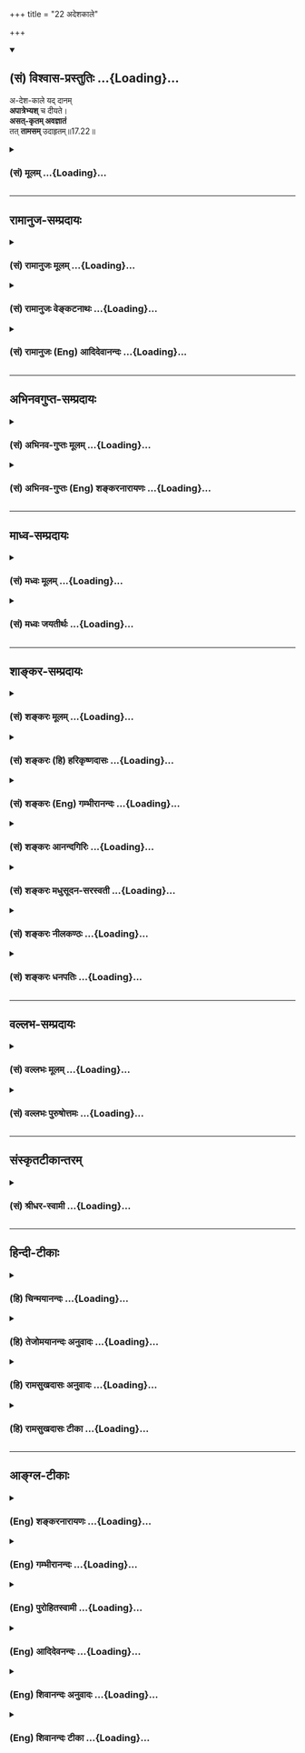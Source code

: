 +++
title = "22 अदेशकाले"

+++
<div class="js_include" newlevelforh1="2" title="(सं) विश्वास-प्रस्तुतिः" unfilled url="/mahAbhAratam/vyAsaH/shlokashaH/06-bhIShma-parva/03-bhagavad-gItA-parva/saMskRtam/vishvAsa-prastutiH/17_shraddhA-traya-vibhA/22_adeshakAle.md">
<details open><summary><h2>(सं) विश्वास-प्रस्तुतिः ...{Loading}...</h2></summary>

अ-देश-काले यद् दानम्  
**अपात्रेभ्यश्** च दीयते।  
**असत्-कृतम् अवज्ञातं**  
तत् **तामसम्** उदाहृतम्॥17.22॥
</details>
</div>
<div class="js_include collapsed" newlevelforh1="3" title="(सं) मूलम्" unfilled url="/mahAbhAratam/vyAsaH/shlokashaH/06-bhIShma-parva/03-bhagavad-gItA-parva/saMskRtam/mUlam/17_shraddhA-traya-vibhA/22_adeshakAle.md">
<details><summary><h3>(सं) मूलम् ...{Loading}...</h3></summary>

अदेशकाले यद्दानमपात्रेभ्यश्च दीयते।  
असत्कृतमवज्ञातं तत्तामसमुदाहृतम्।।17.22।।
</details>
</div>


_________________
## रामानुज-सम्प्रदायः
<div class="js_include collapsed" newlevelforh1="3" title="(सं) रामानुजः मूलम्" unfilled url="/mahAbhAratam/vyAsaH/shlokashaH/06-bhIShma-parva/03-bhagavad-gItA-parva/saMskRtam/rAmAnujaH/mUlam/17_shraddhA-traya-vibhA/22_adeshakAle.md">
<details><summary><h3>(सं) रामानुजः मूलम् ...{Loading}...</h3></summary>

।।17.22।।**अदेशकाले अपात्रेभ्यः च यद् दानं दीयते; असत्कृतं**
पादप्रक्षालनादिगौरवरहितम्; **अवज्ञातं** सावज्ञम्; अनुपचारयुक्तं यद्
दीयते **तत् तामसं उदाहृतम्। एवं वैदिकानां यज्ञतपोदानानां
सत्त्वादिगुणभेदेन भेद उक्तः। इदानीं तस्य एव वैदिकस्य यज्ञादेः
प्रणवसंयोगेन तत्सच्छब्दव्यपदेश्यतया च लक्षणम् उच्यते --**

</details>
</div>
<div class="js_include collapsed" newlevelforh1="3" title="(सं) रामानुजः वेङ्कटनाथः" unfilled url="/mahAbhAratam/vyAsaH/shlokashaH/06-bhIShma-parva/03-bhagavad-gItA-parva/saMskRtam/rAmAnujaH/venkaTanAthaH/17_shraddhA-traya-vibhA/22_adeshakAle.md">
<details><summary><h3>(सं) रामानुजः वेङ्कटनाथः ...{Loading}...</h3></summary>

  
  
।।17.22।। अदेशः कलिङ्गकीकटादिः। अकालो रात्र्यादिः। अपात्राणि
पङ्क्तिदूषकमूर्खतस्करकितवबन्दिवैतालिकादयः। सत्कृतं सत्करणं
तद्रहितमसत्कृतम् तदाहपादप्रक्षालनेति। प्रतिग्रहीतृपुरुषावज्ञैव
क्रियापर्यन्तप्रसारात्तद्विशेषणतया व्यपदिश्यत
इत्यभिप्रायेणाऽऽहसावज्ञमिति। अवज्ञाया
वाचिकादिविषयत्वमाहअनुपचारयुक्तमिति। शास्त्रप्रामाण्यानिश्चयेन
सन्दिग्धपरलोकत्वात् पात्रेभ्यः स्वत्वोत्कर्षाभिमानोच्चासत्कारावज्ञे।
देशादिसम्पत्तावप्यसत्कृतत्वादि परिहर्तव्यम्।  
  

</details>
</div>
<div class="js_include collapsed" newlevelforh1="3" title="(सं) रामानुजः (Eng) आदिदेवानन्दः" unfilled url="/mahAbhAratam/vyAsaH/shlokashaH/06-bhIShma-parva/03-bhagavad-gItA-parva/saMskRtam/rAmAnujaH/english/AdidevAnandaH/17_shraddhA-traya-vibhA/22_adeshakAle.md">
<details><summary><h3>(सं) रामानुजः (Eng) आदिदेवानन्दः ...{Loading}...</h3></summary>

17.22 That gift which is given to unworthy recipients at wrong place and time, without due respect, viz., without showing such signs of respect as cleansing the feet; with contempt, viz., with disdain and without courtesy - that is said to be of Tamasa nature. So far, the divisions due to differences of Gunas in respect of sacrifices, austerities and gifts as enjoined by the Vedas have been portrayed. Now is given the definition of Vedic sacrifices etc., according to their association with Pranava (i.e., the syllable Om), and as signified by the terms Tat and Sat.

</details>
</div>


_________________
## अभिनवगुप्त-सम्प्रदायः
<div class="js_include collapsed" newlevelforh1="3" title="(सं) अभिनव-गुप्तः मूलम्" unfilled url="/mahAbhAratam/vyAsaH/shlokashaH/06-bhIShma-parva/03-bhagavad-gItA-parva/saMskRtam/abhinava-guptaH/mUlam/17_shraddhA-traya-vibhA/22_adeshakAle.md">
<details><summary><h3>(सं) अभिनव-गुप्तः मूलम् ...{Loading}...</h3></summary>

।।17.20 -- 17.22।। दातव्यमित्यादि उदाहृतमित्यन्तम्। दातव्यमिति --
दद्यादिति नियोगमात्रं पालनीयमिति दोषाभिसंधानाय +++(S येषामभिसन्धाय;
दोषासन्धाय )+++। परिक्लिष्टं मितादिदोषात्। दानस्य चासत्करणं
तत्संप्रदानाद्यसत्करणात्। एवं लौकिकानां
सात्त्विकादित्रिप्रकाराशयानुसारेण क्रिया व्याख्याता।

</details>
</div>
<div class="js_include collapsed" newlevelforh1="3" title="(सं) अभिनव-गुप्तः (Eng) शङ्करनारायणः" unfilled url="/mahAbhAratam/vyAsaH/shlokashaH/06-bhIShma-parva/03-bhagavad-gItA-parva/saMskRtam/abhinava-guptaH/english/shankaranArAyaNaH/17_shraddhA-traya-vibhA/22_adeshakAle.md">
<details><summary><h3>(सं) अभिनव-गुप्तः (Eng) शङ्करनारायणः ...{Loading}...</h3></summary>

17.20-22 Datavyam etc. upto udahrtam. With the thought that 'One must
give' : thinking that the \[scriptural\] injunction 'One must give' is
to be obeyed in order to avoid sin. Very much vexed : because of the
fault of \[giving\] very little. A gift is converted into a bad one by
offending its recipient, and so on. Thus the activities of the worldly
men are explained on the basis of their three-fold intentions born of
the Sattva and so on. How do those persons perform actions, whose
intellect has gone beyond the region, that is impassable because of the
triad of the Strands ; Now that manner is described as -

</details>
</div>


_________________
## माध्व-सम्प्रदायः
<div class="js_include collapsed" newlevelforh1="3" title="(सं) मध्वः मूलम्" unfilled url="/mahAbhAratam/vyAsaH/shlokashaH/06-bhIShma-parva/03-bhagavad-gItA-parva/saMskRtam/madhvaH/mUlam/17_shraddhA-traya-vibhA/22_adeshakAle.md">
<details><summary><h3>(सं) मध्वः मूलम् ...{Loading}...</h3></summary>

।।17.22।। Sri Madhvacharya did not comment on this sloka.

</details>
</div>
<div class="js_include collapsed" newlevelforh1="3" title="(सं) मध्वः जयतीर्थः" unfilled url="/mahAbhAratam/vyAsaH/shlokashaH/06-bhIShma-parva/03-bhagavad-gItA-parva/saMskRtam/madhvaH/jayatIrthaH/17_shraddhA-traya-vibhA/22_adeshakAle.md">
<details><summary><h3>(सं) मध्वः जयतीर्थः ...{Loading}...</h3></summary>

।।17.22।। Sri Jayatirtha did not comment on this sloka.

</details>
</div>


_________________
## शाङ्कर-सम्प्रदायः
<div class="js_include collapsed" newlevelforh1="3" title="(सं) शङ्करः मूलम्" unfilled url="/mahAbhAratam/vyAsaH/shlokashaH/06-bhIShma-parva/03-bhagavad-gItA-parva/saMskRtam/shankaraH/mUlam/17_shraddhA-traya-vibhA/22_adeshakAle.md">
<details><summary><h3>(सं) शङ्करः मूलम् ...{Loading}...</h3></summary>

।।17.22।। --,**अदेशकाले** अदेशे अपुण्यदेशे म्लेच्छाशुच्यादिसंकीर्णे
अकाले पुण्यहेतुत्वेन अप्रख्याते संक्रान्त्यादिविशेषरहिते
**अपात्रेभ्यश्**च मूर्खतस्करादिभ्यः; देशादिसंपत्तौ वा असत्कृतं च
प्रियवचनपादप्रक्षालनपूजादिरहितम् **अवज्ञातं** पात्रपरिभवयुक्तं च **यत्
दानम्; तत् तामसम् उदाहृतम्**।। यज्ञदानतपःप्रभृतीनां साद्गुण्यकरणाय अयम्
उपदेशः उच्यते --,

</details>
</div>
<div class="js_include collapsed" newlevelforh1="3" title="(सं) शङ्करः (हि) हरिकृष्णदासः" unfilled url="/mahAbhAratam/vyAsaH/shlokashaH/06-bhIShma-parva/03-bhagavad-gItA-parva/saMskRtam/shankaraH/hindI/harikRShNadAsaH/17_shraddhA-traya-vibhA/22_adeshakAle.md">
<details><summary><h3>(सं) शङ्करः (हि) हरिकृष्णदासः ...{Loading}...</h3></summary>

।।17.22।। जो दान अयोग्य देशकालमें अर्थात् अशुद्ध वस्तुओं और म्लेच्छादिसे
युक्त पापमय देशमें; तथा पुण्यके हेतु बतलाये हुए संक्रान्ति आदि विशेषतासे
रहित कालमें और मूर्ख; चोर आदि अपात्रोंको दिया जाता है तथा जो अच्छे
देशकालादिमें भी बिना सत्कार किये -- प्रिय वचन; पादप्रक्षालन और पूजादि
सम्मानसे रहित तथा पात्रका अपमान करते हुए दिया जाता है; वह तामस कहा गया
हैं।

</details>
</div>
<div class="js_include collapsed" newlevelforh1="3" title="(सं) शङ्करः (Eng) गम्भीरानन्दः" unfilled url="/mahAbhAratam/vyAsaH/shlokashaH/06-bhIShma-parva/03-bhagavad-gItA-parva/saMskRtam/shankaraH/english/gambhIrAnandaH/17_shraddhA-traya-vibhA/22_adeshakAle.md">
<details><summary><h3>(सं) शङ्करः (Eng) गम्भीरानन्दः ...{Loading}...</h3></summary>

17.22 Tat, that; danam, gift; yat, which; diyate, is given; adesakale,
at an improper place and time-in an unholy place full of barbarians and
impure things, etc.; at an improper time: which is not well known as
productive of merit; without such specially as Sankranti etc.-; and
apatrhyah, to undeserving persons, to fools, thieves and others;-and
even when the place etc. are proper-asatkrtam, without proper treatment,
without sweet words, washing of feet, worship, etc.; and avajnatam, with
disdain, with insults to the recipient; is udahrtam, declared to be;
tamasam, born of tamas. This advice is being imparted for making
sacrifices, gifts, austerities, etc. perfect:

</details>
</div>
<div class="js_include collapsed" newlevelforh1="3" title="(सं) शङ्करः आनन्दगिरिः" unfilled url="/mahAbhAratam/vyAsaH/shlokashaH/06-bhIShma-parva/03-bhagavad-gItA-parva/saMskRtam/shankaraH/AnandagiriH/17_shraddhA-traya-vibhA/22_adeshakAle.md">
<details><summary><h3>(सं) शङ्करः आनन्दगिरिः ...{Loading}...</h3></summary>

।।17.22।। राजसतामसदानविभजनं स्पष्टार्थम्।

</details>
</div>
<div class="js_include collapsed" newlevelforh1="3" title="(सं) शङ्करः मधुसूदन-सरस्वती" unfilled url="/mahAbhAratam/vyAsaH/shlokashaH/06-bhIShma-parva/03-bhagavad-gItA-parva/saMskRtam/shankaraH/madhusUdana-sarasvatI/17_shraddhA-traya-vibhA/22_adeshakAle.md">
<details><summary><h3>(सं) शङ्करः मधुसूदन-सरस्वती ...{Loading}...</h3></summary>

।।17.22।। अदेशेति। अदेशे स्वतो वा दुर्जनसंसर्गाद्वा पापहेतावशुचिस्थाने;
अकाले पुण्यहेतुत्वेनाप्रसिद्धे यस्मिन् कस्मिंश्चिदशौचकाले वा;
अपात्रेभ्यश्च विद्यातपोरहितेभ्यो नटविटादिभ्यो यद्दानं दीयते;
देशकालपात्रसंपत्तावप्यसत्कृतं प्रियभाषणपादप्रक्षालनपूजादिसत्कारशून्यं
अवज्ञातं पात्रपरिभवयुक्तं च तद्दानं तामसमुदाहृतम्।

</details>
</div>
<div class="js_include collapsed" newlevelforh1="3" title="(सं) शङ्करः नीलकण्ठः" unfilled url="/mahAbhAratam/vyAsaH/shlokashaH/06-bhIShma-parva/03-bhagavad-gItA-parva/saMskRtam/shankaraH/nIlakaNThaH/17_shraddhA-traya-vibhA/22_adeshakAle.md">
<details><summary><h3>(सं) शङ्करः नीलकण्ठः ...{Loading}...</h3></summary>

।।17.22।। असत्कृतं प्रियभाषणपादप्रक्षालनादिपूजासत्कारस्तद्रहितम्।
अवज्ञातं पात्रपरिभवयुक्तम्। दानं प्रदेयं हिरण्यादि।

</details>
</div>
<div class="js_include collapsed" newlevelforh1="3" title="(सं) शङ्करः धनपतिः" unfilled url="/mahAbhAratam/vyAsaH/shlokashaH/06-bhIShma-parva/03-bhagavad-gItA-parva/saMskRtam/shankaraH/dhanapatiH/17_shraddhA-traya-vibhA/22_adeshakAle.md">
<details><summary><h3>(सं) शङ्करः धनपतिः ...{Loading}...</h3></summary>

।।17.22।। राजसं दानमुक्त्वा तामसं तदुदाहरति -- अदेशकालेऽपुण्यदेशे
म्लेच्छाशुच्यादिसंकीर्णे अकाले अपुण्यहेतुत्वेन प्रख्यातेऽशौचकाले
संक्रान्यत्यादिविशेषरहिते वा अपात्रेभ्यश्च मूर्खनटतस्कादिभ्यो
देशादिसंपत्तावपि प्रियवचनपादप्रक्षालनपूजादिसत्काररहितमवज्ञातं
पात्रपरिभवयुक्तं च यद्दानं तद्दानं तामसमुदाहृतम्।

</details>
</div>


_________________
## वल्लभ-सम्प्रदायः
<div class="js_include collapsed" newlevelforh1="3" title="(सं) वल्लभः मूलम्" unfilled url="/mahAbhAratam/vyAsaH/shlokashaH/06-bhIShma-parva/03-bhagavad-gItA-parva/saMskRtam/vallabhaH/mUlam/17_shraddhA-traya-vibhA/22_adeshakAle.md">
<details><summary><h3>(सं) वल्लभः मूलम् ...{Loading}...</h3></summary>

।।17.22।। Sri Vallabhacharya did not comment on this sloka.

</details>
</div>
<div class="js_include collapsed" newlevelforh1="3" title="(सं) वल्लभः पुरुषोत्तमः" unfilled url="/mahAbhAratam/vyAsaH/shlokashaH/06-bhIShma-parva/03-bhagavad-gItA-parva/saMskRtam/vallabhaH/puruShottamaH/17_shraddhA-traya-vibhA/22_adeshakAle.md">
<details><summary><h3>(सं) वल्लभः पुरुषोत्तमः ...{Loading}...</h3></summary>

  
  
।।17.22।। तामसमाह -- अदेश इति। अदेशे कीकटादौ म्लेच्छादिसन्निधाने वा;
अकाले अश्रद्धावस्थायामाशौचादौ; अपात्रेभ्यः गणिकाचारणबन्दिभ्यो यद्दानं
दीयते तत्तामसं फलादिरहितमुदाहृतम्। च पुनः देशादिसम्पत्तौ पात्रेभ्योऽपि
यत् असत्कृतं सत्कारपूजादिरहितं अवज्ञातं स्वरूपज्ञानपूर्वकतिरस्कारं
यद्दीयते तदपि तथेत्यर्थः। एवं यज्ञादीनां
त्रैविध्यनिरूपणेनैतत्त्रैविध्यरहितं निर्गुणमेव तत्सर्वं यज्ञादिकं
कर्त्तव्यमिति ज्ञापितम्। तथाहि भगवदिच्छायां सत्यां तज्ज्ञानपूर्वकं
भगवद्विभूतियागो भक्त्यङ्गत्वेन कार्यो युधिष्ठिरवत्यक्ष्ये विभूतीर्भवतः
\[भागः10।72।3\] इत्यादिविज्ञापनपूर्वकम्। तपोऽपि
भगवदर्थकसर्वसुखपरित्यागपूर्वकक्लेशादिसहनरूपे
ज्ञानरूपं वा कार्यम्। दानं च भक्तिसिद्ध्यर्थं भगवद्भक्ताय वेदविदे
ब्राह्मणाय दातव्यम्।  
  

</details>
</div>


_________________
## संस्कृतटीकान्तरम्
<div class="js_include collapsed" newlevelforh1="3" title="(सं) श्रीधर-स्वामी" unfilled url="/mahAbhAratam/vyAsaH/shlokashaH/06-bhIShma-parva/03-bhagavad-gItA-parva/saMskRtam/shrIdhara-svAmI/17_shraddhA-traya-vibhA/22_adeshakAle.md">
<details><summary><h3>(सं) श्रीधर-स्वामी ...{Loading}...</h3></summary>

।।17.22।। तामसं दानमाह **-- अदेशेति।** अदेशे अशुचिस्थाने; अकाले अशौचसमये;
अपात्रेभ्यो विटनटनर्तकादिभ्यो यद्दानं दीयते। देशकालपात्रसंपत्तावपि
असत्कृतं पादप्रक्षालनादिसत्कारशून्यम्; अवज्ञातं तिरस्कारयुक्तं। एंवभूतं
दानं तामसमुदाहृतम्।

</details>
</div>


_________________
## हिन्दी-टीकाः
<div class="js_include collapsed" newlevelforh1="3" title="(हि) चिन्मयानन्दः" unfilled url="/mahAbhAratam/vyAsaH/shlokashaH/06-bhIShma-parva/03-bhagavad-gItA-parva/hindI/chinmayAnandaH/17_shraddhA-traya-vibhA/22_adeshakAle.md">
<details><summary><h3>(हि) चिन्मयानन्दः ...{Loading}...</h3></summary>

।।17.22।। संक्षेपत; सात्त्विक दान के जो सर्वथा विपरीत है वह दान तामस कहा
जाता है। कुपात्र का अर्थ है मूर्ख; चोर; मद्यपानादि करने वाले लोग। यज्ञ;
दान; तप आदि को सुसंस्कृत और सम्पूर्ण करने के लिए भगवान् श्रीकृष्ण उपदेश
देते हुए कहते हैं

</details>
</div>
<div class="js_include collapsed" newlevelforh1="3" title="(हि) तेजोमयानन्दः अनुवादः" unfilled url="/mahAbhAratam/vyAsaH/shlokashaH/06-bhIShma-parva/03-bhagavad-gItA-parva/hindI/tejomayAnandaH/anuvAdaH/17_shraddhA-traya-vibhA/22_adeshakAle.md">
<details><summary><h3>(हि) तेजोमयानन्दः अनुवादः ...{Loading}...</h3></summary>

।।17.22।। जो दान बिना सत्कार किये, अथवा तिरस्कारपूर्वक, अयोग्य देशकाल
में, कुपात्रों के लिए दिया जाता है, वह दान तामस माना गया है।।

</details>
</div>
<div class="js_include collapsed" newlevelforh1="3" title="(हि) रामसुखदासः अनुवादः" unfilled url="/mahAbhAratam/vyAsaH/shlokashaH/06-bhIShma-parva/03-bhagavad-gItA-parva/hindI/rAmasukhadAsaH/anuvAdaH/17_shraddhA-traya-vibhA/22_adeshakAle.md">
<details><summary><h3>(हि) रामसुखदासः अनुवादः ...{Loading}...</h3></summary>

।।17.22।। जो दान बिना सत्कारके तथा अवज्ञापूर्वक अयोग्य देश और कालमें
कुपात्रको दिया जाता है, वह दान तामस कहा गया है।

</details>
</div>
<div class="js_include collapsed" newlevelforh1="3" title="(हि) रामसुखदासः टीका" unfilled url="/mahAbhAratam/vyAsaH/shlokashaH/06-bhIShma-parva/03-bhagavad-gItA-parva/hindI/rAmasukhadAsaH/TIkA/17_shraddhA-traya-vibhA/22_adeshakAle.md">
<details><summary><h3>(हि) रामसुखदासः टीका ...{Loading}...</h3></summary>

।।17.22।।***व्याख्या --***  **असत्कृतमवज्ञातम् --** तामस दान असत्कार
और अवज्ञापूर्वक दिया जाता है जैसे -- तामस मनुष्यके पास कभी दान लेनेके
लिये ब्राह्मण आ जाय; तो वह तिरस्कारपूर्वक उसको उलाहना देगा कि देखो
पण्डितजी जब हमारी माताका शरीर शान्त हुआ; तब भी आप नहीं आये परन्तु क्या
करें आप हमारे घरके गुरु हो इसलिये हमें देना ही पड़ता है इतनेमें ही घरका
दूसरा आदमी बोल पड़ता है कि तुम क्यों ब्राह्मणोंके झंझटमें पड़ते हो किसी
गरीबको दे दो। जिसको कोई नहीं देता; उसको देना चाहिये। वास्तवमें वही दान
है। ब्राह्मणको तो और कोई भी दे देगा; पर बेचारे गरीबको कौन देगा पण्डितजी
क्या आ गया; यह तो कुत्ता आ गया टुकड़ा डाल दो; नहीं तो भौंकेगा आदिआदि। इस
प्रकार शास्त्रविधिका; ब्राह्मणोंका तिरस्कार करनेके कारण यह दान तामस
कहलाता है।**अदेशकाले यद्दानम् --** मूढ़ताके कारण तामस मनुष्यको अपने मनकी
बातें ही जँचती हैं जैसे -- दान करनेके लिये देशकालकी क्या जरूरत है जब
चाहे; तब कर दिया। जब किसी विशेष देश और कालमें ही पुण्य होगा; तो क्या
यहाँ पुण्य नहीं होगा इसके लिये अमक समय आयेगा; अमुक पर्व आयेगा -- इसकी
क्या आवश्यकता अपनी चीज खर्च करनी है; चाहे कभी दो; आदिआदि। इस प्रकार तामस
मनुष्य शास्त्रविधिका अनादर; तिरस्कार करके दान करते हैं। कारण कि उनके
हृदयमें शास्त्रविधिका महत्त्व नहीं होता; प्रत्युत रुपयोंका महत्त्व होता
है।**अपात्रेभ्यश्च दीयते --** तामस दान अपात्रको किया जाता है। तामस
मनुष्य कई प्रकारके तर्कवितर्क करके पात्रका विचार नहीं करते जैसे --
शास्त्रोंमें देश; काल और पात्रकी बातें यों ही लिखी गयी हैं कोई यहाँ दान
लेगा तो क्या यहाँ उसका पेट नहीं भरेगा तृप्ति नहीं होगी जब पात्रको देनेसे
पुण्य होता है; तो इनको देनेसे क्या पुण्य नहीं होगा क्या ये आदमी नहीं हैं
क्या इनको देनेसे पाप लगेगा अपनी जीविका चलानेके लिये; अपना मतलब सिद्ध
करनेके लिये ही ब्राह्मणोंने शास्त्रोंमें ऐसा लिख दिया है;
आदिआदि।**तत्तामसमुदाहृतम् --** उपर्युक्त प्रकारसे दिया जानेवाला दान तामस
कहा गया है।  
  
***शङ्का --***  गीतामें तामसकर्मका फल अधोगति बताया है -- **अधो
गच्छन्ति तामसाः** (14। 18) और रामचरितमानसमें बताया है कि जिसकिसी
प्रकारसे भी दिया हुआ दान कल्याण करता है -- **जेन केन बिधि दीन्हें दान
करइ कल्यान।। (मानस 7। 103 ख)इन दोनोंमें विरोध आता है  
  
***समाधान --***  तामस मनुष्य अधोगतिमें जाते हैं -- यह कानून दानके
विषयमें लागू नहीं होता। कारण कि धर्मके चार चरण हैं --** सत्यं दया तपो
दानमिति **(श्रीमद्भा0 12। 3। 18)। इन चारों चरणोंमेंसे कलियुगमें एक ही
चरण दान है --** दानमेकं कलौ युगे **(मनुस्मृति 1। 86)। इसलिये गोस्वामीजी
महाराजने कहा --** प्रगट चारि पद धर्म के कलि महुँ एक प्रधान।  
  
**जेन केन बिधि दीन्हें दान करइ कल्यान।**। (मानस 7। 103 ख)ऐसा कहनेका
तात्पर्य है कि किसी प्रकार भी दान दिया जाय; उसमें वस्तु आदिके साथ
अपनेपनका त्याग करना ही पड़ता है। इस दृष्टिसे तामस दानमें भी आंशिक त्याग
होनेसे दान देनेवाला अधोगतिके योग्य नहीं हो सकता।  
  
दूसरी बात; इस कलियुगके समय मनुष्योंका अन्तःकरण बहुत मलिन हो रहा है।
इसलिये कलियुगमें एक छूट है कि जिसकिसी प्रकार भी किया हुआ दान कल्याण करता
है। इससे मनुष्यका दान करनेका स्वभाव तो बन ही जायगा; जो आगे कभी किसी
जन्ममें कल्याण भी कर सकता है। परन्तु दानकी क्रिया ही बन्द हो जायगी; तो
फिर देनेका स्वभाव बननेका कोई अवसर ही प्राप्त नहीं होगा। इसी दृष्टिसे एक
संतने **श्रद्धया देयमश्रद्धयादेयम्** (तैत्तिरीय0 1। 11) -- इस श्रुतिकी
व्याख्या करते हुए कहा था कि इसमें पहले पदका अर्थ तो यह है कि श्रद्धासे
देना चाहिये; पर दूसरे पदका अर्थ **अश्रद्धया अदेयम्** (अश्रद्धासे नहीं
देना चाहिये) -- ऐसा न लेकर **अश्रद्धया देयम्** (श्रद्धा न हो; तो भी देना
चाहिये) -- इस प्रकार लेना चाहिये।  
  
**दानसम्बन्धी विशेष बात**  
  
अन्न; जल; वस्त्र और औषध -- इन चारोंके दानमें पात्रकुपात्र आदिका विशेष
विचार नहीं करना चाहिये। इनमें केवल दूसरेकी आवश्यकताको ही देखना चाहिये।
इसमें भी देश; काल; और पात्र मिल जाय; तो उत्तम बात और न मिले; तो कोई बात
नहीं। हमें तो जो भूखा है; उसे अन्न देना है जो प्यासा है; उसे जल देना है
जो वस्त्रहीन है; उसे वस्त्र देना है और जो रोगी है; उसे औषध देनी है। इसी
प्रकार कोई किसीको अनुचितरूपसे भयभीत कर रहा है; दुःख दे रहा है; तो उससे
उसको छुड़ाना और उसे अभयदान देना हमारा कर्तव्य है। हाँ; कुपात्रको अन्नजल
इतना नहीं देना चाहिये कि जिससे वह पुनः हिंसा आदि पापोंमें प्रवृत्त हो
जाय जैसे कोई हिंसक मनुष्य अन्नजलके बिना मर रहा है; तो उसको उतना ही
अन्नजल दे कि जिससे उसके प्राण रह जायँ; वह जी जाय। इस प्रकार उपर्युक्त
चारोंके दानमें पात्रता नहीं देखनी है; प्रत्युत आवश्यकता देखनी है।  
  
भगवान्का भक्त भी वस्तु देनेमें पात्र नहीं देखता; वह तो दिये जाता है
क्योंकि वह सबमें अपने प्यारे प्रभुको ही देखता है कि इस रूपमें तो हमारे
प्रभु ही आये हैं। अतः वह दान नहीं करता; कर्तव्यपालन नहीं करता; प्रत्युत
पूजा करता है -- **स्वकर्मणा तमभ्यर्च्य** (गीता 18। 46)। तात्पर्य यह है
कि भक्तकी सम्पूर्ण क्रियाओंका सम्बन्ध भगवान्के साथ होता है।  
  
**कर्मफलसम्बन्धी विशेष बात**  
  
ग्यारहवेंसे बाईसवें श्लोकतकके इस प्रकरणमें जो सात्त्विक यज्ञ; तप और दान
आये हैं; वे सबकेसब,दैवीसम्पत्ति हैं और जो राजस तथा तामस यज्ञ; तप और दान
आये हैं; वे सबकेसब आसुरीसम्पत्ति हैं।  
  
आसुरी सम्पत्तिमें आये हुए राजस यज्ञ; तप और दानके फलके दो विभाग हैं --
दृष्ट और अदृष्ट। इनमें भी दृष्टके दो फल हैं -- तात्कालिक और कालान्तरिक।
जैसे -- राजस भोजनके बाद तृप्तिका होना तात्कालिक फल है और रोग आदिका होना
कालान्तरिक फल है। ऐसे ही अदृष्टके भी दो फल हैं -- लौकिक और पारलौकिक।
जैसे -- दम्भपूर्वक **दम्भार्थमपि चैव यत्** (17। 12); सत्कारमानपूजाके
लिये **सत्कारमानपूजार्थम्** (17। 18) और प्रत्युपकारके लिये
**प्रत्युपकारार्थम्** (17। 21) किये गये राजस यज्ञ; तप और दानका फल लौकिक
है और वह इसी लोकमे; इसी जन्ममें; इसी शरीरके रहतेरहते ही मिलनेकी
सम्भावनावाला होता है **(टिप्पणी प₀ 859)**।  
  
स्वर्गको ही परम प्राप्य वस्तु मानकर उसकी प्राप्तिके लिये किये गये यज्ञ
आदिका फल पारलौकिक होता है। परन्तु राजस यज्ञ **अभिसन्धाय तु फलम्** (17।
12) और दान **फलमुद्दिश्य वा पुनः** (17। 21) का फल लौकिक तथा पारलौकिक --
दोनों ही हो सकता है। इसमें भी स्वर्गप्राप्तिके लिये यज्ञ आदि करनेवाले
(2। 42 -- 43 9। 20 -- 21) और केवल दम्भ; सत्कार; मान; पूजा; प्रत्युपकार
आदिके लिये यज्ञ; तप और दान करनेवाले (17। 12। 18; 21) दोनों प्रकारके राजस
पुरुष जन्ममरणको प्राप्त होते हैं **(टिप्पणी प₀ 860.1)**। परन्तु तामस
यज्ञ और तप करनेवाले (17। 13; 19) तामस पुरुष तो अधोगतिमें जाते हैं --
**अधो गच्छन्ति तामसाः** (14। 18); **पतन्ति नरकेऽशुचौ** (16। 16);
**आसुरीष्वेव योनिषु** (16। 19) **ततो यान्त्यधमां गतिम्** (16। 20)।  
  
जो मनुष्य यज्ञ करके स्वर्गमें जाते हैं; उनको स्वर्गमें भी दुःख; जलन;
ईर्ष्या आदि होते हैं **(टिप्पणी प₀ 860.2)**। जैसे -- शतक्रतु इन्द्रको भी
असुरोंके अत्याचारोंसे दुःख होता है; कोई तपस्या करे तो उसके हृदयमें जलन
होती है; वह भयभीत होता है। इसे पूर्वजन्मके पापोंका फल भी नहीं कह सकते
क्योंकि उनके स्वर्गप्राप्तिके प्रतिबन्धकरूप पाप नष्ट हो जाते हैं --
**पूतपापाः** (9। 20) और वे यज्ञके पुण्योंसे स्वर्गलोकको जाते है। फिर
उनको दुःख; जलन; भय आदिका होना किन पापोंका फल है इसका उत्तर यह है कि यह
सब यज्ञमें की हुई पशुहिंसाके पापका ही फल है।  
  
दूसरी बात; यज्ञ आदि सकामकर्म करनेसे अनेक तरहके दोष आते हैं। गीतामें आया
है -- **सर्वारम्भा हि दोषेण धूमेनाग्निरिवावृताः** (18। 48) अर्थात्
धुएँसे अग्निकी तरह सभी कर्म किसीनकिसी दोषसे युक्त हैं। जब सभी कर्मोंके
आरम्भमात्रमें भी दोष रहता है; तब सकामकर्मोंमें तो (सकामभाव होनेसे)
दोषोंकी सम्भावना ज्यादा ही होती है और उनमें अनेक तरहके दोष बनते ही हैं।
इसलिये शास्त्रोंमें यज्ञ करनेके बाद प्रायश्चित्त करनेका विधान है।
प्रायश्चित्तविधानसे यह सिद्ध होता है कि यज्ञमें दोष (पाप) अवश्य होते
हैं। अगर दोष न होते; तो प्रायश्चित्त किस बातका परन्तु वास्तवमें
प्रायश्चित्त करनेपर भी सब दोष दूर नहीं होते; उनका कुछ अंश रह जाता है
जैसे -- मैल लगे वस्त्रको साबुनसे धोनेपर भी उसके तन्तुओंके भीतर थोड़ी मैल
रह जाती है। इसी कारण इन्द्रादिक देवताओंको भी प्रतिकूलपरिस्थितिजन्य दुःख
भोगना पड़ता है।  
  
वास्तवमें दोषोंकी पूर्ण निवृत्ति तो निष्कामभावपूर्वक कर्तव्यकर्म करके उन
कर्मोंको भगवान्के अर्पण कर देनेसे ही होती है। इसलिये निष्कामभावसहित किये
गये कर्म ही श्रेष्ठ हैं। सबसे बड़ी शुद्धि (दोषनिवृत्ति) होती है -- मैं
तो केवल भगवान्का ही हूँ; इस प्रकार अहंतापरिवर्तनपूर्वक भगवत्प्राप्तिका
उद्देश्य बनानेसे। इससे जितनी शुद्धि होती है; उतनी कर्मोंसे नहीं होती
**(टिप्पणी प₀ 860.3)**। भगवान्ने कहा है -- **सनमुख होइ जीव मोहि जबहीं।  
  
** जन्म कोटि अघ नासहिं तबहीं।। (मानस 5। 44। 1)  
  
तीसरी बात; गीतामें अर्जुनने पूछा कि मनुष्य न चाहता हुआ भी पापका आचरण
क्यों करता है तो उत्तरमें भगवान्ने कहा -- **काम एष क्रोध एष
रजोगुणसमुद्भवः** (3। 37)। तात्पर्य है कि रजोगुणसे उत्पन्न कामना ही पाप
कराती है। इसलिये कामनाको लेकर किये जानेवाले राजस यज्ञकी क्रियाओंमें पाप
हो सकते हैं।  
  
राजस तथा तामस यज्ञ आदि करनेवाले आसुरीसम्पत्तिवाले हैं और सात्त्विक यज्ञ
आदि करनेवाले दैवीसम्पत्तिवाले हैं परन्तु दैवीसम्पत्तिके गुणोंमें भी यदि
राग हो जाता है; तो रजोगुणका धर्म होनेसे वह राग भी बन्धनकारक हो जाता है
(गीता 14। 6)।  
  
***सम्बन्ध --***  सोलहवें अध्यायके पाँचवें श्लोकमें दैवीसम्पत्ति
मोक्षके लिये और आसुरीसम्पत्ति बन्धनके लिये बतायी है। दैवीसम्पत्तिको धारण
करनेवाले सात्त्विक मनुष्य परमात्मप्राप्तिके उद्देश्यसे जो यज्ञ; तप और
दानरूप कर्म करते हैं; उन कर्मोंमें होनेवाली (भाव; विधि; क्रिया; आदिकी)
कमीकी पूर्तिके लिये क्या करना चाहिये इसे बतानेके लिये भगवान् आगेका
प्रकरण आरम्भ करते हैं।  
  

</details>
</div>


_________________
## आङ्ग्ल-टीकाः
<div class="js_include collapsed" newlevelforh1="3" title="(Eng) शङ्करनारायणः" unfilled url="/mahAbhAratam/vyAsaH/shlokashaH/06-bhIShma-parva/03-bhagavad-gItA-parva/english/shankaranArAyaNaH/17_shraddhA-traya-vibhA/22_adeshakAle.md">
<details><summary><h3>(Eng) शङ्करनारायणः ...{Loading}...</h3></summary>

17.22. The gift which is given, at a wrong place, at a wrong time and to unworthy persons; and which is converted into a bad act and is disrespected - that is declared to be of the Tamas.

</details>
</div>
<div class="js_include collapsed" newlevelforh1="3" title="(Eng) गम्भीरानन्दः" unfilled url="/mahAbhAratam/vyAsaH/shlokashaH/06-bhIShma-parva/03-bhagavad-gItA-parva/english/gambhIrAnandaH/17_shraddhA-traya-vibhA/22_adeshakAle.md">
<details><summary><h3>(Eng) गम्भीरानन्दः ...{Loading}...</h3></summary>

17.22 The gift which is made at an improper place and time, and to undeserving persons, without proper treatment and with disdain, is declared to be born of tamas.

</details>
</div>
<div class="js_include collapsed" newlevelforh1="3" title="(Eng) पुरोहितस्वामी" unfilled url="/mahAbhAratam/vyAsaH/shlokashaH/06-bhIShma-parva/03-bhagavad-gItA-parva/english/purohitasvAmI/17_shraddhA-traya-vibhA/22_adeshakAle.md">
<details><summary><h3>(Eng) पुरोहितस्वामी ...{Loading}...</h3></summary>

17.22 And that which is given at an unsuitable place or time or to one who is unworthy, or with disrespect or contempt - such a gift is the result of Ignorance.

</details>
</div>
<div class="js_include collapsed" newlevelforh1="3" title="(Eng) आदिदेवनन्दः" unfilled url="/mahAbhAratam/vyAsaH/shlokashaH/06-bhIShma-parva/03-bhagavad-gItA-parva/english/AdidevanandaH/17_shraddhA-traya-vibhA/22_adeshakAle.md">
<details><summary><h3>(Eng) आदिदेवनन्दः ...{Loading}...</h3></summary>

17.22 That gift which is given at the wrong place and wrong time to unworthy recipients, without due respect and with contempt, is called the gift of Tamasa nature.

</details>
</div>
<div class="js_include collapsed" newlevelforh1="3" title="(Eng) शिवानन्दः अनुवादः" unfilled url="/mahAbhAratam/vyAsaH/shlokashaH/06-bhIShma-parva/03-bhagavad-gItA-parva/english/shivAnandaH/anuvAdaH/17_shraddhA-traya-vibhA/22_adeshakAle.md">
<details><summary><h3>(Eng) शिवानन्दः अनुवादः ...{Loading}...</h3></summary>

17.22 The gift that is given at a wrong place and time, to unworthy persons, without respect or with insult is declared to be Tamasic.

</details>
</div>
<div class="js_include collapsed" newlevelforh1="3" title="(Eng) शिवानन्दः टीका" unfilled url="/mahAbhAratam/vyAsaH/shlokashaH/06-bhIShma-parva/03-bhagavad-gItA-parva/english/shivAnandaH/TIkA/17_shraddhA-traya-vibhA/22_adeshakAle.md">
<details><summary><h3>(Eng) शिवानन्दः टीका ...{Loading}...</h3></summary>

17.22 अदेशकाले at a wrong place and time; यत् which; दानम् gift;
अपात्रेभ्यः to unworthy persons; च and; दीयते is given; असत्कृतम्
without respect; अवज्ञातम् with insult; तत् that; तामसम् Tamasic;
उदाहृतम् is declared to be.Commentary Adesakale At a wrong place and time At a place which is not holy; where irreligious people congregate and where beggars assemble; where wealth acired through illegal means such as gambling; theft; etc.; is distributed to gamblers; singers;
fools; rogues; women of evil reputation and at a time which is not auspicious. But; this does not discourage giving alms or other charity to the poor and the needy. In their case these restrictions do not apply.Without respect; etc. Without pleasant speech; without the washing of feet or without worship; although the gift is made at a proper time and place.The donor does not give in good faith although he gets a worthy recipient. He never bends his head in worship. He does not offer him a seat. He treats him with contempt or disrespect.Lord Krishna says to Arjuna I have described that faith; charity; austerity; food; etc.;
are invariably coloured by the three alities. There was no desire on My part to refer to the lower ones but to distinguish the highest purity it was necessary to point out the mark of the other two. When the two are set aside; the third is more clearly appreciated in the same way as if day and night are removed the twilight is seen better. Even so be avoiding passion and darkness; the third; viz.; purity or Sattva becomes vividly clear and purity which is the best can be easily realised. Thus in order to show thee the real nature of purity; I have described the other two; so that laying them aside; and resorting to the highest thou mayest attain the goal; viz.; Moksha.

</details>
</div>
